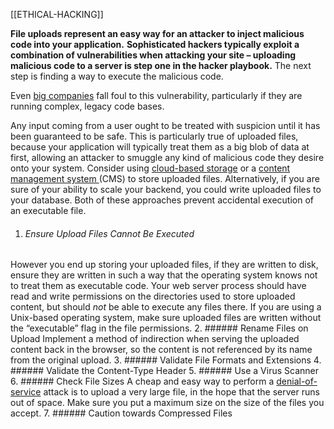 [[ETHICAL-HACKING]]

**File uploads represent an easy way for an attacker to inject malicious code into your application.**
**Sophisticated hackers typically exploit a combination of vulnerabilities when attacking your site – uploading malicious code to a server is step one in the hacker playbook.** The next step is finding a way to execute the malicious code.

Even [big companies](https://threatpost.com/ebay-fixes-file-upload-and-patch-disclosure-bugs/111898) fall foul to this vulnerability, particularly if they are running complex, legacy code bases.



Any input coming from a user ought to be treated with suspicion until it has been guaranteed to be safe. This is particularly true of uploaded files, because your application will typically treat them as a big blob of data at first, allowing an attacker to smuggle any kind of malicious code they desire onto your system.
Consider using [cloud-based storage](http://aws.amazon.com/s3/) or a [content management system ](https://www.hacksplaining.com/glossary/content-management-systems)(CMS) to store uploaded files. Alternatively, if you are sure of your ability to scale your backend, you could write uploaded files to your database. Both of these approaches prevent accidental execution of an executable file.

1. ###### Ensure Upload Files Cannot Be Executed
However you end up storing your uploaded files, if they are written to disk, ensure they are written in such a way that the operating system knows not to treat them as executable code. Your web server process should have read and write permissions on the directories used to store uploaded content, but should _not_ be able to execute any files there. If you are using a Unix-based operating system, make sure uploaded files are written without the “executable” flag in the file permissions.
2. ###### Rename Files on Upload 
 Implement a method of indirection when serving the uploaded content back in the browser, so the content is not referenced by its name from the original upload.
3. ###### Validate File Formats and Extensions
4. ###### Validate the Content-Type Header
5. ###### Use a Virus Scanner
6. ###### Check File Sizes
A cheap and easy way to perform a [denial-of-service](https://www.hacksplaining.com/glossary/denial-of-service-attacks) attack is to upload a very large file, in the hope that the server runs out of space. Make sure you put a maximum size on the size of the files you accept.
7. ###### Caution towards Compressed Files


